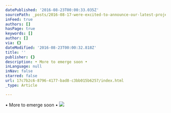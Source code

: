 ```yaml
---
datePublished: '2016-08-23T00:00:33.035Z'
sourcePath: _posts/2016-08-17-were-excited-to-announce-our-latest-project-lore-these-pa.md
inFeed: true
authors: []
hasPage: true
keywords: []
author: []
via: {}
dateModified: '2016-08-23T00:00:32.818Z'
title: ''
publisher: {}
description: • More to emerge soon •
inLanguage: null
inNav: false
starred: false
url: 17c7b2c6-8796-4177-bad8-c3bb015b6257/index.html
_type: Article

---
```

• More to emerge soon •
![](https://the-grid-user-content.s3-us-west-2.amazonaws.com/fbf8ff1c-7815-49b3-ad64-18b1a67875c3.jpg)